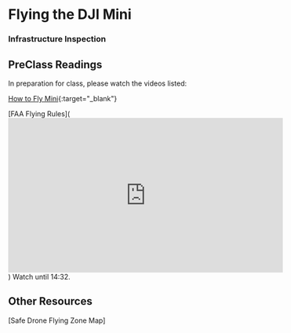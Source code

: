 # Flying the DJI Mini
### Infrastructure Inspection
## PreClass Readings
In preparation for class, please watch the videos listed:

[How to Fly Mini](https://byu.sharepoint.com/sites/WilliamsLab/_layouts/15/stream.aspx?id=%2Fsites%2FWilliamsLab%2FShared%20Documents%2F000%5FMainFolder%2F003%5FChecklists%5FSOPs%5FTutorials%2FDrone%20Piloting%2F20240115%5FPrj%5FDrone%2DTutorials%5FSC%2F20240206%5FMinis%5FSC%2F20240424%5Fhow%2Dto%2Dfly%2Dminis%2Dvid%5FSC%5F01%2Emp4&referrer=StreamWebApp%2EWeb&referrerScenario=AddressBarCopied%2Eview%2E1083e455%2D658e%2D4068%2Db829%2D8742ab9ce6bd){:target="_blank"}

[FAA Flying Rules](<iframe width="560" height="315" src="https://www.youtube.com/embed/6_ucCKFJUCU?si=INZMyuGn2Xrhhae0&amp;start=277" title="YouTube video player" frameborder="0" allow="accelerometer; autoplay; clipboard-write; encrypted-media; gyroscope; picture-in-picture; web-share" referrerpolicy="strict-origin-when-cross-origin" allowfullscreen></iframe>) Watch until 14:32.
## Other Resources
[Safe Drone Flying Zone Map]

